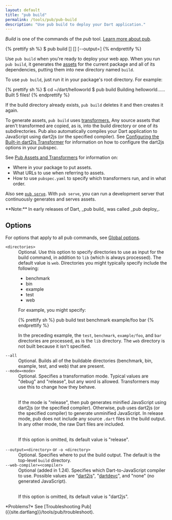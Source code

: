 ```yaml
---
layout: default
title: "pub build"
permalink: /tools/pub/pub-build
description: "Use pub build to deploy your Dart application."
---
```


_Build_ is one of the commands of the _pub_ tool.
[Learn more about pub](/tools/pub).

{% prettify sh %}
$ pub build [<options>] [<directories>] [--output=<directory>]
{% endprettify %}

Use `pub build` when you're ready to deploy your web app.
When you run `pub build`, it generates the
[assets]({{site.dartlang}}/tools/pub/glossary#asset)
for the current package and all of its dependencies, putting them into
new directory named `build`.

To use `pub build`, just run it in your package's root directory. For example:

{% prettify sh %}
$ cd ~/dart/helloworld
$ pub build
Building helloworld......
Built 5 files!
{% endprettify %}

If the build directory already exists, `pub build` deletes it and then creates
it again.

To generate assets, `pub build` uses
[transformers.]({{site.dartlang}}/tools/pub/glossary#transformer)
Any source assets that aren't transformed are copied,
as is, into the build directory or one of its subdirectories.
Pub also automatically compiles your
Dart application to JavaScript using dart2js
(or the specified compiler).
See [Configuring the Built-in dart2js Transformer](/tools/pub/dart2js-transformer)
for information on how to configure the dart2js options in your pubspec.

See [Pub Assets and Transformers]({{site.dartlang}}/tools/pub/assets-and-transformers)
for information on:

* Where in your package to put assets.
* What URLs to use when referring to assets.
* How to use `pubspec.yaml` to specify which transformers run, and in
  what order.

Also see [`pub serve`](/tools/pub/pub-serve). With `pub serve`, you can run a
development server that continuously generates and serves assets.

<aside class="alert alert-info" markdown="1">
**Note:** In early releases of Dart, _pub build_ was called _pub deploy_.
</aside>

## Options

For options that apply to all pub commands, see
[Global options]({{site.dartlang}}/tools/pub/cmd#global-options).

<dl>

<dt><code>&lt;directories&gt;</code></dt>
<dd>Optional. Use this option to specify directories to use
as input for the build command, in addition to <code>lib</code>
(which is always processed).  The default value is <code>web</code>.
Directories you might typically specify include the following:

<ul>
<li>benchmark</li>
<li>bin</li>
<li>example</li>
<li>test</li>
<li>web</li>
</ul>

For example, you might specify:

{% prettify sh %}
pub build test benchmark example/foo bar
{% endprettify %}

In the preceding example, the <code>test</code>, <code>benchmark</code>,
<code>example/foo</code>, and <code>bar</code> directories are processed,
as is the <code>lib</code> directory.
The <code>web</code> directory is not built because it isn't specified.</dd>


<dt><code>--all</code></dt>
<dd>Optional. Builds all of the buildable directories (benchmark, bin, example,
test, and web) that are present.</dd>


<dt><code>--mode=&lt;mode&gt;</code></dt>
<dd>Optional. Specifies a transformation mode. Typical values are "debug"
and "release", but any word is allowed.
Transformers may use this to change how they behave.<br><br>

If the mode is "release",
then pub generates minified JavaScript using dart2js (or the specified compiler).
Otherwise, pub uses dart2js (or the specified compiler)
to generate unminified JavaScript.
In release mode, pub does not
include any source <code>.dart</code> files in the build output.
In any other mode, the raw Dart files are included.<br><br>

If this option is omitted, its default value is "release".</dd>


<dt><code>--output=&lt;directory&gt;</code> or
    <code>-o &lt;directory&gt;</code></dt>
<dd>Optional. Specifies where to put the build output. The default is the
top-level <code>build</code> directory.</dd>


<dt><code>--web-compiler=&lt;compiler&gt;</code> </dt>
<dd>Optional (added in 1.24).
Specifies which Dart-to-JavaScript compiler to use.
Possible values are "<a href="/tools/dart2js">dart2js</a>",
"<a href="/tools/dartdevc">dartdevc</a>", and "none" (no generated JavaScript).
<br><br>

If this option is omitted, its default value is "dart2js".
</dd>
</dl>


<aside class="alert alert-info" markdown="1">
*Problems?*
See [Troubleshooting Pub]({{site.dartlang}}/tools/pub/troubleshoot).
</aside>

